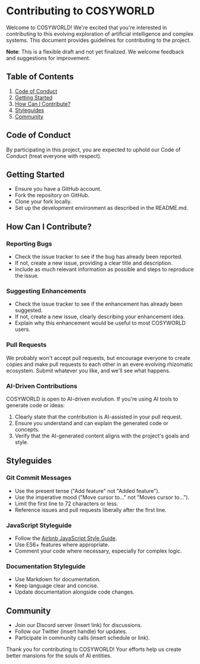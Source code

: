 # Contributing to COSYWORLD

Welcome to COSYWORLD! We're excited that you're interested in contributing to this evolving exploration of artificial intelligence and complex systems. This document provides guidelines for contributing to the project.

**Note**: This is a flexible draft and not yet finalized. We welcome feedback and suggestions for improvement.

## Table of Contents

1. [Code of Conduct](#code-of-conduct)
2. [Getting Started](#getting-started)
3. [How Can I Contribute?](#how-can-i-contribute)
4. [Styleguides](#styleguides)
5. [Community](#community)

## Code of Conduct

By participating in this project, you are expected to uphold our Code of Conduct (treat everyone with respect).

## Getting Started

- Ensure you have a GitHub account.
- Fork the repository on GitHub.
- Clone your fork locally.
- Set up the development environment as described in the README.md.

## How Can I Contribute?

### Reporting Bugs

- Check the issue tracker to see if the bug has already been reported.
- If not, create a new issue, providing a clear title and description.
- Include as much relevant information as possible and steps to reproduce the issue.

### Suggesting Enhancements

- Check the issue tracker to see if the enhancement has already been suggested.
- If not, create a new issue, clearly describing your enhancement idea.
- Explain why this enhancement would be useful to most COSYWORLD users.

### Pull Requests

We probably won't accept pull requests, but encourage everyone to create copies and make pull requests to each other in an evere evolving rhizomatic ecosystem. Submit whatever you like, and we'll see what happens.

### AI-Driven Contributions

COSYWORLD is open to AI-driven evolution. If you're using AI tools to generate code or ideas:

1. Clearly state that the contribution is AI-assisted in your pull request.
2. Ensure you understand and can explain the generated code or concepts.
3. Verify that the AI-generated content aligns with the project's goals and style.

## Styleguides

### Git Commit Messages

- Use the present tense ("Add feature" not "Added feature").
- Use the imperative mood ("Move cursor to..." not "Moves cursor to...").
- Limit the first line to 72 characters or less.
- Reference issues and pull requests liberally after the first line.

### JavaScript Styleguide

- Follow the [Airbnb JavaScript Style Guide](https://github.com/airbnb/javascript).
- Use ES6+ features where appropriate.
- Comment your code where necessary, especially for complex logic.

### Documentation Styleguide

- Use Markdown for documentation.
- Keep language clear and concise.
- Update documentation alongside code changes.

## Community

- Join our Discord server (insert link) for discussions.
- Follow our Twitter (insert handle) for updates.
- Participate in community calls (insert schedule or link).

Thank you for contributing to COSYWORLD! Your efforts help us create better mansions for the souls of AI entities.